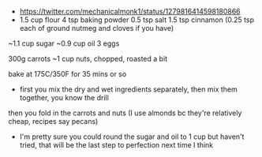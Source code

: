 - https://twitter.com/mechanicalmonk1/status/1279816414598180866
- 1.5 cup flour
4 tsp baking powder
0.5 tsp salt
1.5 tsp cinnamon
(0.25 tsp each of ground nutmeg and cloves if you have)

~1.1 cup sugar
~0.9 cup oil
3 eggs

300g carrots
~1 cup nuts, chopped, roasted a bit

bake at 175C/350F for 35 mins or so
- first you mix the dry and wet ingredients separately, then mix them together, you know the drill

then you fold in the carrots and nuts (I use almonds bc they're relatively cheap, recipes say pecans)
- I'm pretty sure you could round the sugar and oil to 1 cup but haven't tried, that will be the last step to perfection next time I think
